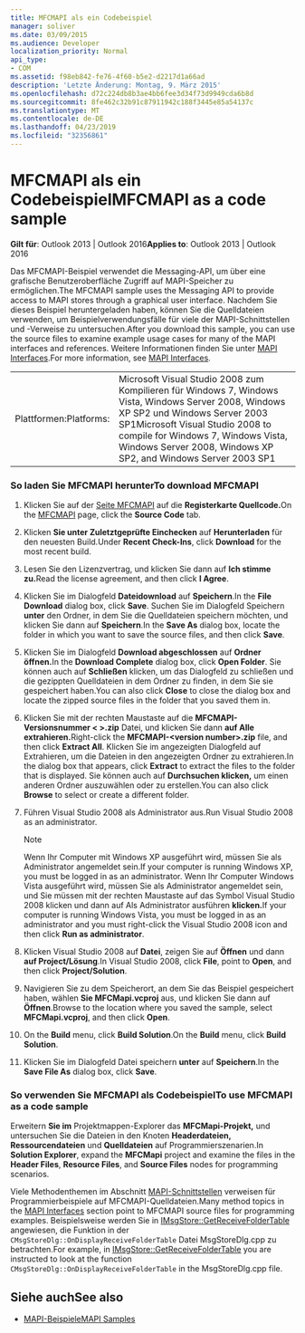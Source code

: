 ```yaml
---
title: MFCMAPI als ein Codebeispiel
manager: soliver
ms.date: 03/09/2015
ms.audience: Developer
localization_priority: Normal
api_type:
- COM
ms.assetid: f98eb842-fe76-4f60-b5e2-d2217d1a66ad
description: 'Letzte Änderung: Montag, 9. März 2015'
ms.openlocfilehash: d72c224db8b3ae4bb6fee3d34f73d9949cda6b8d
ms.sourcegitcommit: 8fe462c32b91c87911942c188f3445e85a54137c
ms.translationtype: MT
ms.contentlocale: de-DE
ms.lasthandoff: 04/23/2019
ms.locfileid: "32356861"
---
```

# <a name="mfcmapi-as-a-code-sample"></a><span data-ttu-id="407f0-103">MFCMAPI als ein Codebeispiel</span><span class="sxs-lookup"><span data-stu-id="407f0-103">MFCMAPI as a code sample</span></span>
 
<span data-ttu-id="407f0-104">**Gilt für**: Outlook 2013 | Outlook 2016</span><span class="sxs-lookup"><span data-stu-id="407f0-104">**Applies to**: Outlook 2013 | Outlook 2016</span></span> 
  
<span data-ttu-id="407f0-105">Das MFCMAPI-Beispiel verwendet die Messaging-API, um über eine grafische Benutzeroberfläche Zugriff auf MAPI-Speicher zu ermöglichen.</span><span class="sxs-lookup"><span data-stu-id="407f0-105">The MFCMAPI sample uses the Messaging API to provide access to MAPI stores through a graphical user interface.</span></span> <span data-ttu-id="407f0-106">Nachdem Sie dieses Beispiel heruntergeladen haben, können Sie die Quelldateien verwenden, um Beispielverwendungsfälle für viele der MAPI-Schnittstellen und -Verweise zu untersuchen.</span><span class="sxs-lookup"><span data-stu-id="407f0-106">After you download this sample, you can use the source files to examine example usage cases for many of the MAPI interfaces and references.</span></span> <span data-ttu-id="407f0-107">Weitere Informationen finden Sie unter [MAPI Interfaces](mapi-interfaces.md).</span><span class="sxs-lookup"><span data-stu-id="407f0-107">For more information, see [MAPI Interfaces](mapi-interfaces.md).</span></span>
  
|||
|:-----|:-----|
|<span data-ttu-id="407f0-108">Plattformen:</span><span class="sxs-lookup"><span data-stu-id="407f0-108">Platforms:</span></span>  <br/> |<span data-ttu-id="407f0-109">Microsoft Visual Studio 2008 zum Kompilieren für Windows 7, Windows Vista, Windows Server 2008, Windows XP SP2 und Windows Server 2003 SP1</span><span class="sxs-lookup"><span data-stu-id="407f0-109">Microsoft Visual Studio 2008 to compile for Windows 7, Windows Vista, Windows Server 2008, Windows XP SP2, and Windows Server 2003 SP1</span></span>  <br/> |
   
### <a name="to-download-mfcmapi"></a><span data-ttu-id="407f0-110">So laden Sie MFCMAPI herunter</span><span class="sxs-lookup"><span data-stu-id="407f0-110">To download MFCMAPI</span></span>
  
1. <span data-ttu-id="407f0-111">Klicken Sie auf der [Seite MFCMAPI](https://codeplex.com/MFCMAPI) auf die **Registerkarte Quellcode.**</span><span class="sxs-lookup"><span data-stu-id="407f0-111">On the [MFCMAPI](https://codeplex.com/MFCMAPI) page, click the **Source Code** tab.</span></span> 
    
2. <span data-ttu-id="407f0-112">Klicken **Sie unter Zuletztgeprüfte Einchecken** auf **Herunterladen** für den neuesten Build.</span><span class="sxs-lookup"><span data-stu-id="407f0-112">Under **Recent Check-Ins**, click **Download** for the most recent build.</span></span> 
    
3. <span data-ttu-id="407f0-113">Lesen Sie den Lizenzvertrag, und klicken Sie dann auf **Ich stimme zu.**</span><span class="sxs-lookup"><span data-stu-id="407f0-113">Read the license agreement, and then click **I Agree**.</span></span>
    
4. <span data-ttu-id="407f0-114">Klicken Sie im Dialogfeld **Dateidownload** auf **Speichern**.</span><span class="sxs-lookup"><span data-stu-id="407f0-114">In the **File Download** dialog box, click **Save**.</span></span> <span data-ttu-id="407f0-115">Suchen Sie im Dialogfeld Speichern **unter** den Ordner, in dem Sie die Quelldateien speichern möchten, und klicken Sie dann auf **Speichern**.</span><span class="sxs-lookup"><span data-stu-id="407f0-115">In the **Save As** dialog box, locate the folder in which you want to save the source files, and then click **Save**.</span></span>
    
5. <span data-ttu-id="407f0-116">Klicken Sie im Dialogfeld **Download abgeschlossen** auf **Ordner öffnen.**</span><span class="sxs-lookup"><span data-stu-id="407f0-116">In the **Download Complete** dialog box, click **Open Folder**.</span></span> <span data-ttu-id="407f0-117">Sie können auch auf **Schließen** klicken, um das Dialogfeld zu schließen und die gezippten Quelldateien in dem Ordner zu finden, in dem Sie sie gespeichert haben.</span><span class="sxs-lookup"><span data-stu-id="407f0-117">You can also click **Close** to close the dialog box and locate the zipped source files in the folder that you saved them in.</span></span> 
    
6. <span data-ttu-id="407f0-118">Klicken Sie mit der rechten Maustaste auf die **MFCMAPI-Versionsnummer \< \>.zip** Datei, und klicken Sie dann **auf Alle extrahieren.**</span><span class="sxs-lookup"><span data-stu-id="407f0-118">Right-click the **MFCMAPI-\<version number\>.zip** file, and then click **Extract All**.</span></span> <span data-ttu-id="407f0-119">Klicken Sie im angezeigten  Dialogfeld auf Extrahieren, um die Dateien in den angezeigten Ordner zu extrahieren.</span><span class="sxs-lookup"><span data-stu-id="407f0-119">In the dialog box that appears, click **Extract** to extract the files to the folder that is displayed.</span></span> <span data-ttu-id="407f0-120">Sie können auch auf **Durchsuchen klicken,** um einen anderen Ordner auszuwählen oder zu erstellen.</span><span class="sxs-lookup"><span data-stu-id="407f0-120">You can also click **Browse** to select or create a different folder.</span></span> 
    
7. <span data-ttu-id="407f0-121">Führen Visual Studio 2008 als Administrator aus.</span><span class="sxs-lookup"><span data-stu-id="407f0-121">Run Visual Studio 2008 as an administrator.</span></span>
    
   > [!NOTE]
   > <span data-ttu-id="407f0-122">Wenn Ihr Computer mit Windows XP ausgeführt wird, müssen Sie als Administrator angemeldet sein.</span><span class="sxs-lookup"><span data-stu-id="407f0-122">If your computer is running Windows XP, you must be logged in as an administrator.</span></span> <span data-ttu-id="407f0-123">Wenn Ihr Computer Windows Vista ausgeführt wird, müssen Sie als Administrator angemeldet sein, und Sie müssen mit der rechten Maustaste auf das Symbol Visual Studio 2008 klicken und dann auf Als Administrator ausführen **klicken.**</span><span class="sxs-lookup"><span data-stu-id="407f0-123">If your computer is running Windows Vista, you must be logged in as an administrator and you must right-click the Visual Studio 2008 icon and then click **Run as administrator**.</span></span> 
  
8. <span data-ttu-id="407f0-124">Klicken Visual Studio 2008 auf **Datei**, zeigen Sie auf **Öffnen** und dann **auf Project/Lösung**.</span><span class="sxs-lookup"><span data-stu-id="407f0-124">In Visual Studio 2008, click **File**, point to **Open**, and then click **Project/Solution**.</span></span>
    
9. <span data-ttu-id="407f0-125">Navigieren Sie zu dem Speicherort, an dem Sie das Beispiel gespeichert haben, wählen **Sie MFCMapi.vcproj** aus, und klicken Sie dann auf **Öffnen**.</span><span class="sxs-lookup"><span data-stu-id="407f0-125">Browse to the location where you saved the sample, select **MFCMapi.vcproj**, and then click **Open**.</span></span>
    
10. <span data-ttu-id="407f0-126">On the **Build** menu, click **Build Solution**.</span><span class="sxs-lookup"><span data-stu-id="407f0-126">On the **Build** menu, click **Build Solution**.</span></span>
    
11. <span data-ttu-id="407f0-127">Klicken Sie im Dialogfeld Datei speichern **unter** auf **Speichern**.</span><span class="sxs-lookup"><span data-stu-id="407f0-127">In the **Save File As** dialog box, click **Save**.</span></span>
    
### <a name="to-use-mfcmapi-as-a-code-sample"></a><span data-ttu-id="407f0-128">So verwenden Sie MFCMAPI als Codebeispiel</span><span class="sxs-lookup"><span data-stu-id="407f0-128">To use MFCMAPI as a code sample</span></span>
  
<span data-ttu-id="407f0-129">Erweitern **Sie im** Projektmappen-Explorer das **MFCMapi-Projekt,** und untersuchen Sie die Dateien in den Knoten **Headerdateien,** **Ressourcendateien** und **Quelldateien** auf Programmierszenarien.</span><span class="sxs-lookup"><span data-stu-id="407f0-129">In **Solution Explorer**, expand the **MFCMapi** project and examine the files in the **Header Files**, **Resource Files**, and **Source Files** nodes for programming scenarios.</span></span> 
  
<span data-ttu-id="407f0-130">Viele Methodenthemen im Abschnitt [MAPI-Schnittstellen](mapi-interfaces.md) verweisen für Programmierbeispiele auf MFCMAPI-Quelldateien.</span><span class="sxs-lookup"><span data-stu-id="407f0-130">Many method topics in the [MAPI Interfaces](mapi-interfaces.md) section point to MFCMAPI source files for programming examples.</span></span> <span data-ttu-id="407f0-131">Beispielsweise werden Sie in [IMsgStore::GetReceiveFolderTable](imsgstore-getreceivefoldertable.md) angewiesen, die Funktion in der  `CMsgStoreDlg::OnDisplayReceiveFolderTable` Datei MsgStoreDlg.cpp zu betrachten.</span><span class="sxs-lookup"><span data-stu-id="407f0-131">For example, in [IMsgStore::GetReceiveFolderTable](imsgstore-getreceivefoldertable.md) you are instructed to look at the function  `CMsgStoreDlg::OnDisplayReceiveFolderTable` in the MsgStoreDlg.cpp file.</span></span> 
  
## <a name="see-also"></a><span data-ttu-id="407f0-132">Siehe auch</span><span class="sxs-lookup"><span data-stu-id="407f0-132">See also</span></span>

- [<span data-ttu-id="407f0-133">MAPI-Beispiele</span><span class="sxs-lookup"><span data-stu-id="407f0-133">MAPI Samples</span></span>](mapi-samples.md)

